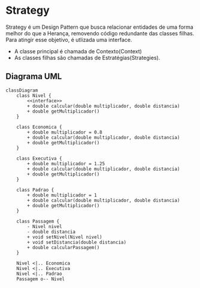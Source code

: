 # Strategy

Strategy é um Design Pattern que busca relacionar entidades de uma forma melhor do que a Herança, removendo código
redundante das classes filhas.
Para atingir esse objetivo, é utlizada uma interface.

- A classe principal é chamada de Contexto(Context)
- As classes filhas são chamadas de Estratégias(Strategies).

## Diagrama UML

```mermaid
classDiagram
    class Nivel {
        <<interface>>
        + double calcular(double multiplicador, double distancia)
        + double getMultiplicador()
    }

    class Economica {
        + double multiplicador = 0.8
        + double calcular(double multiplicador, double distancia)
        + double getMultiplicador()
    }

    class Executiva {
        + double multiplicador = 1.25
        + double calcular(double multiplicador, double distancia)
        + double getMultiplicador()
    }

    class Padrao {
        + double multiplicador = 1
        + double calcular(double multiplicador, double distancia)
        + double getMultiplicador()
    }

    class Passagem {
        - Nivel nivel
        - double distancia
        + void setNivel(Nivel nivel)
        + void setDistancia(double distancia)
        + double calcularPassagem()
    }

    Nivel <|.. Economica
    Nivel <|.. Executiva
    Nivel <|.. Padrao
    Passagem o-- Nivel
```
